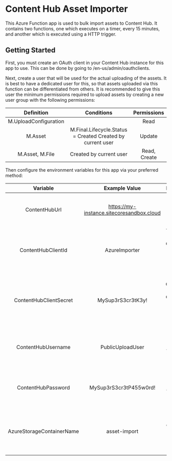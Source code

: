 # Content Hub Asset Importer

This Azure Function app is used to bulk import assets to Content Hub. It contains two functions, one which executes on a timer, every 15 minutes, and another which is executed using a HTTP trigger. 

## Getting Started

First, you must create an OAuth client in your Content Hub instance for this app to use. This can be done by going to /en-us/admin/oauthclients.

Next, create a user that will be used for the actual uploading of the assets. It is best to have a dedicated user for this, so that assets uploaded via this function can be differentiated from others. It is recommended to give this user the minimum permissions required to upload assets by creating a new user group with the following permissions:

|       Definition      |                         Conditions                         |  Permissions |
|:---------------------:|:----------------------------------------------------------:|:------------:|
| M.UploadConfiguration |                                                            | Read         |
| M.Asset               | M.Final.Lifecycle.Status = Created Created by current user | Update       |
| M.Asset, M.File       | Created by current user                                    | Read, Create |

Then configure the environment variables for this app via your preferred method:

|          Variable         |               Example Value               |                             Description                            |
|:-------------------------:|:-----------------------------------------:|:------------------------------------------------------------------:|
| ContentHubUrl             | https://my-instance.sitecoresandbox.cloud | The base url of your Content Hub instance                          |
| ContentHubClientId        | AzureImporter                             | The ClientId of the OAuth client you configured in Content Hub     |
| ContentHubClientSecret    | MySup3rS3cr3tK3y!                         | The ClientSecret of the OAuth client you configured in Content Hub |
| ContentHubUsername        | PublicUploadUser                          | The Username of the user you created in Content Hub                |
| ContentHubPassword        | MySup3rS3cr3tP455w0rd!                    | The Password of the user you created in Content Hub                |
| AzureStorageContainerName | asset-import                              | The name of the container to use within the Azure storage account  |